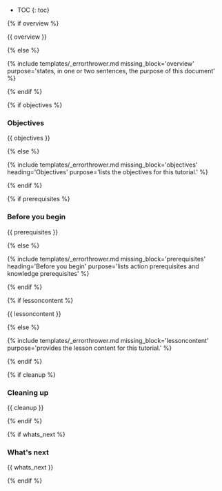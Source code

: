 * TOC
{: toc}

{% if overview %}

{{ overview }}

{% else %}

{% include templates/_errorthrower.md missing_block='overview' purpose='states, in one or two sentences, the purpose of this document' %}

{% endif %}


{% if objectives %}

### Objectives

{{ objectives }}

{% else %}

{% include templates/_errorthrower.md missing_block='objectives' heading='Objectives' purpose='lists the objectives for this tutorial.' %}

{% endif %}


{% if prerequisites %}

### Before you begin

{{ prerequisites }}

{% else %}

{% include templates/_errorthrower.md missing_block='prerequisites' heading='Before you begin' purpose='lists action prerequisites and knowledge prerequisites' %}

{% endif %}


{% if lessoncontent %}

{{ lessoncontent }}

{% else %}

{% include templates/_errorthrower.md missing_block='lessoncontent' purpose='provides the lesson content for this tutorial.' %}

{% endif %}


{% if cleanup %}

### Cleaning up

{{ cleanup }}

{% endif %}


{% if whats_next %}

### What's next

{{ whats_next }}

{% endif %}
